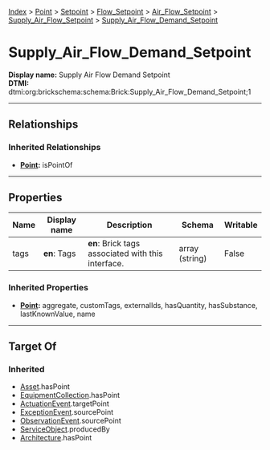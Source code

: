 [Index](../../../../../index.md) > [Point](../../../../Point.md) > [Setpoint](../../../Setpoint.md) > [Flow_Setpoint](../../Flow_Setpoint.md) > [Air_Flow_Setpoint](../Air_Flow_Setpoint.md) > [Supply_Air_Flow_Setpoint](Supply_Air_Flow_Setpoint.md) > [Supply_Air_Flow_Demand_Setpoint](#)
# Supply_Air_Flow_Demand_Setpoint

**Display name:** Supply Air Flow Demand Setpoint<br />
**DTMI:** dtmi:org:brickschema:schema:Brick:Supply_Air_Flow_Demand_Setpoint;1

---

## Relationships

### Inherited Relationships
* **[Point](../../../../Point.md):** isPointOf

---

## Properties

|Name|Display name|Description|Schema|Writable|
|-|-|-|-|-|
|tags|**en**: Tags|**en**: Brick tags associated with this interface.|array (string)|False|
### Inherited Properties
* **[Point](../../../../Point.md):** aggregate, customTags, externalIds, hasQuantity, hasSubstance, lastKnownValue, name

---

## Target Of
### Inherited
* [Asset](../../../../../Asset/Asset.md).hasPoint
* [EquipmentCollection](../../../../../Collection/EquipmentCollection.md).hasPoint
* [ActuationEvent](../../../../../Event/PointEvent/ActuationEvent.md).targetPoint
* [ExceptionEvent](../../../../../Event/PointEvent/ExceptionEvent.md).sourcePoint
* [ObservationEvent](../../../../../Event/PointEvent/ObservationEvent.md).sourcePoint
* [ServiceObject](../../../../../Information/ServiceObject/ServiceObject.md).producedBy
* [Architecture](../../../../../Space/Architecture/Architecture.md).hasPoint
